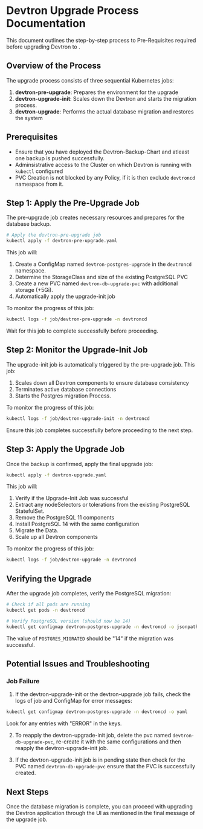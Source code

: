 # Devtron Upgrade Process Documentation

This document outlines the step-by-step process to Pre-Requisites required before upgrading Devtron to <version>.

## Overview of the Process

The upgrade process consists of three sequential Kubernetes jobs:

1. **devtron-pre-upgrade**: Prepares the environment for the upgrade
2. **devtron-upgrade-init**: Scales down the Devtron and starts the migration process.
3. **devtron-upgrade**: Performs the actual database migration and restores the system

## Prerequisites

- Ensure that you have deployed the Devtron-Backup-Chart and atleast one backup is pushed successfully.
- Adminsistrative access to the Cluster on which Devtron is running with `kubectl` configured
- PVC Creation is not blocked by any Policy, if it is then exclude `devtroncd` namespace from it.

## Step 1: Apply the Pre-Upgrade Job

The pre-upgrade job creates necessary resources and prepares for the database backup.

```bash
# Apply the devtron-pre-upgrade job
kubectl apply -f devtron-pre-upgrade.yaml
```

This job will:
1. Create a ConfigMap named `devtron-postgres-upgrade` in the `devtroncd` namespace.
2. Determine the StorageClass and size of the existing PostgreSQL PVC
3. Create a new PVC named `devtron-db-upgrade-pvc` with additional storage (+5Gi).
4. Automatically apply the upgrade-init job

To monitor the progress of this job:

```bash
kubectl logs -f job/devtron-pre-upgrade -n devtroncd
```

Wait for this job to complete successfully before proceeding.

## Step 2: Monitor the Upgrade-Init Job

The upgrade-init job is automatically triggered by the pre-upgrade job. This job:
1. Scales down all Devtron components to ensure database consistency
2. Terminates active database connections
3. Starts the Postgres migration Process.

To monitor the progress of this job:

```bash
kubectl logs -f job/devtron-upgrade-init -n devtroncd
```

Ensure this job completes successfully before proceeding to the next step.


## Step 3: Apply the Upgrade Job

Once the backup is confirmed, apply the final upgrade job:

```bash
kubectl apply -f devtron-upgrade.yaml
```

This job will:
1. Verify if the Upgrade-Init Job was successful
2. Extract any nodeSelectors or tolerations from the existing PostgreSQL StatefulSet.
3. Remove the PostgreSQL 11 components
4. Install PostgreSQL 14 with the same configuration
5. Migrate the Data.
6. Scale up all Devtron components

To monitor the progress of this job:

```bash
kubectl logs -f job/devtron-upgrade -n devtroncd
```

## Verifying the Upgrade

After the upgrade job completes, verify the PostgreSQL migration:

```bash
# Check if all pods are running
kubectl get pods -n devtroncd

# Verify PostgreSQL version (should now be 14)
kubectl get configmap devtron-postgres-upgrade -n devtroncd -o jsonpath="{.data.POSTGRES_MIGRATED}"
```

The value of `POSTGRES_MIGRATED` should be "14" if the migration was successful.

## Potential Issues and Troubleshooting

### Job Failure

1. If the devtron-upgrade-init or the devtron-upgrade job fails, check the logs of job and ConfigMap for error messages:

```bash
kubectl get configmap devtron-postgres-upgrade -n devtroncd -o yaml
```

Look for any entries with "ERROR" in the keys.

2. To reapply the devtron-upgrade-init job, delete the pvc named `devtron-db-upgrade-pvc`, re-create it with the same configurations and then reapply the devtron-upgrade-init job.

3. If the devtron-upgrade-init job is in pending state then check for the PVC named `devtron-db-upgrade-pvc` ensure that the PVC is successfully created.

## Next Steps

Once the database migration is complete, you can proceed with upgrading the Devtron application through the UI as mentioned in the final message of the upgrade job.
